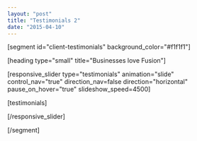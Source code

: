 ```yaml
---
layout: "post"
title: "Testimonials 2"
date: "2015-04-10"
---
```


[segment id="client-testimonials" background_color="#f1f1f1"]

[heading type="small" title="Businesses love Fusion"]

[responsive_slider type="testimonials" animation="slide" control_nav="true" direction_nav=false direction="horizontal" pause_on_hover="true" slideshow_speed=4500]

[testimonials]

[/responsive_slider]

[/segment]